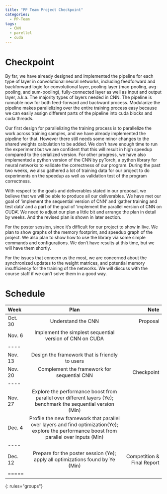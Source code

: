```yaml
---
title: "PP Team Project Checkpoint"
categories:
  - PP-Team
tags:
  - CNN
  - parellel
  - cuda
---
```


# Checkpoint

By far, we have already designed and implemented the pipeline for each type of layer in convolutional neural networks, including feedforward and backforward logic for convolutional layer, pooling layer (max-pooling, avg-pooling, and sum-pooling), fully-connected layer as well as input and output layer, a.k.a. The majority types of layers needed in CNN. The pipeline is runnable now for both feed-forward and backward process. Modularize the pipeline makes parallelizing over the entire training process easy because we can easily assign different parts of the pipeline into cuda blocks and cuda threads.

Our first design for parallelizing the training process is to parallelize the work across training samples, and we have already implemented the pipeline for that. However there still needs some minor changes to the shared weights calculation to be added. We don’t have enough time to run the experiment but we are confident that this will result in high speedup compared to the serialized version. For other progress, we have also implemented a python version of the CNN by pyTorch, a python library for neural networks to validate the correctness of our program. During the past two weeks, we also gathered a lot of training data for our project to do experiments on the speedup as well as validation test of the program correctness.

With respect to the goals and deliverables stated in our proposal, we believe that we will be able to produce all our deliverables. We have met our goal of ‘implement the sequential version of CNN’ and ‘gather training and test data’ and a part of the goal of ‘implement the parallel version of CNN on CUDA’. We need to adjust our plan a little bit and arrange the plan in detail by weeks. And the revised plan is shown in later section.

For the poster session, since it’s difficult for our project to show in live. We plan to show graphs of the memory footprint, and speedup graph of the project. We also plan to show how to use the library via some simple commands and configurations. We don’t have results at this time, but we will have them shortly.

For the issues that concern us the most, we are concerned about the synchronized updates to the weight matrices, and potential memory insufficiency for the training of the networks. We will discuss with the course staff if we can’t solve them in a good way.


# Schedule

| Week | Plan | Note |
|:--------|:-------:|--------:|
| Oct. 30   | Understand the CNN   | Proposal   |
| Nov. 6   | Implement the simplest sequential version of CNN on CUDA   |    |
|----
| Nov. 13   | Design the framework that is friendly to users   |    |
| Nov. 20   | Complement the framework for sequential CNN   | Checkpoint   |
|----
| Nov. 27   | Explore the performance boost from parallel over different layers (Ye); benchmark the sequential version (Min)   |    |
| Dec. 4   | Profile the new framework that parallel over layers and find optimization(Ye); explore the performance boost from parallel over inputs (Min)   |    |
|----
| Dec. 12   | Prepare for the poster session (Ye); apply all optimizations found by Ye (Min)   | Competition & Final Report   |
|=====
{: rules="groups"}